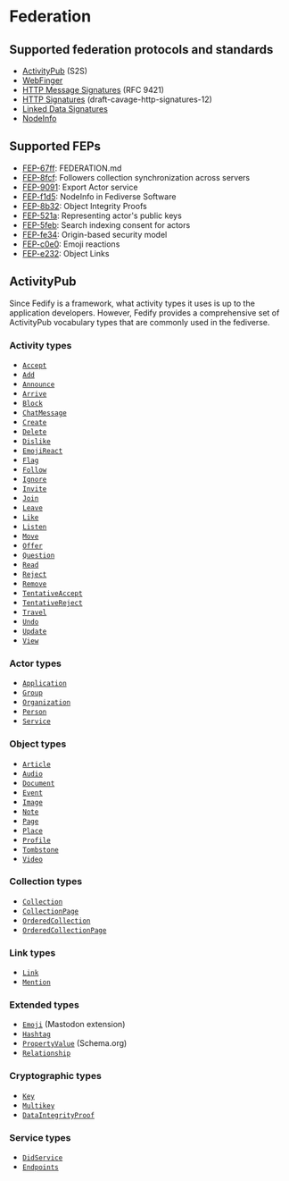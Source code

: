 <!-- deno-fmt-ignore-file -->

Federation
==========

Supported federation protocols and standards
--------------------------------------------

 -  [ActivityPub] (S2S)
 -  [WebFinger]
 -  [HTTP Message Signatures] (RFC 9421)
 -  [HTTP Signatures] (draft-cavage-http-signatures-12)
 -  [Linked Data Signatures]
 -  [NodeInfo]

[ActivityPub]: https://www.w3.org/TR/activitypub/
[WebFinger]: https://datatracker.ietf.org/doc/html/rfc7033
[HTTP Message Signatures]: https://www.rfc-editor.org/rfc/rfc9421
[HTTP Signatures]: https://datatracker.ietf.org/doc/html/draft-cavage-http-signatures-12
[Linked Data Signatures]: https://web.archive.org/web/20170923124140/https://w3c-dvcg.github.io/ld-signatures/
[NodeInfo]: https://nodeinfo.diaspora.software/


Supported FEPs
--------------

 -  [FEP-67ff][]: FEDERATION.md
 -  [FEP-8fcf][]: Followers collection synchronization across servers
 -  [FEP-9091][]: Export Actor service
 -  [FEP-f1d5][]: NodeInfo in Fediverse Software
 -  [FEP-8b32][]: Object Integrity Proofs
 -  [FEP-521a][]: Representing actor's public keys
 -  [FEP-5feb][]: Search indexing consent for actors
 -  [FEP-fe34][]: Origin-based security model
 -  [FEP-c0e0][]: Emoji reactions
 -  [FEP-e232][]: Object Links

[FEP-67ff]: https://w3id.org/fep/67ff
[FEP-8fcf]: https://w3id.org/fep/8fcf
[FEP-9091]: https://w3id.org/fep/9091
[FEP-f1d5]: https://w3id.org/fep/f1d5
[FEP-8b32]: https://w3id.org/fep/8b32
[FEP-521a]: https://w3id.org/fep/521a
[FEP-5feb]: https://w3id.org/fep/5feb
[FEP-fe34]: https://w3id.org/fep/fe34
[FEP-c0e0]: https://w3id.org/fep/c0e0
[FEP-e232]: https://w3id.org/fep/e232


ActivityPub
-----------

Since Fedify is a framework, what activity types it uses is up to
the application developers.  However, Fedify provides a comprehensive
set of ActivityPub vocabulary types that are commonly used in the
fediverse.

### Activity types

 -  [`Accept`](https://jsr.io/@fedify/fedify/doc/vocab/~/Accept)
 -  [`Add`](https://jsr.io/@fedify/fedify/doc/vocab/~/Add)
 -  [`Announce`](https://jsr.io/@fedify/fedify/doc/vocab/~/Announce)
 -  [`Arrive`](https://jsr.io/@fedify/fedify/doc/vocab/~/Arrive)
 -  [`Block`](https://jsr.io/@fedify/fedify/doc/vocab/~/Block)
 -  [`ChatMessage`](https://jsr.io/@fedify/fedify/doc/vocab/~/ChatMessage)
 -  [`Create`](https://jsr.io/@fedify/fedify/doc/vocab/~/Create)
 -  [`Delete`](https://jsr.io/@fedify/fedify/doc/vocab/~/Delete)
 -  [`Dislike`](https://jsr.io/@fedify/fedify/doc/vocab/~/Dislike)
 -  [`EmojiReact`](https://jsr.io/@fedify/fedify/doc/vocab/~/EmojiReact)
 -  [`Flag`](https://jsr.io/@fedify/fedify/doc/vocab/~/Flag)
 -  [`Follow`](https://jsr.io/@fedify/fedify/doc/vocab/~/Follow)
 -  [`Ignore`](https://jsr.io/@fedify/fedify/doc/vocab/~/Ignore)
 -  [`Invite`](https://jsr.io/@fedify/fedify/doc/vocab/~/Invite)
 -  [`Join`](https://jsr.io/@fedify/fedify/doc/vocab/~/Join)
 -  [`Leave`](https://jsr.io/@fedify/fedify/doc/vocab/~/Leave)
 -  [`Like`](https://jsr.io/@fedify/fedify/doc/vocab/~/Like)
 -  [`Listen`](https://jsr.io/@fedify/fedify/doc/vocab/~/Listen)
 -  [`Move`](https://jsr.io/@fedify/fedify/doc/vocab/~/Move)
 -  [`Offer`](https://jsr.io/@fedify/fedify/doc/vocab/~/Offer)
 -  [`Question`](https://jsr.io/@fedify/fedify/doc/vocab/~/Question)
 -  [`Read`](https://jsr.io/@fedify/fedify/doc/vocab/~/Read)
 -  [`Reject`](https://jsr.io/@fedify/fedify/doc/vocab/~/Reject)
 -  [`Remove`](https://jsr.io/@fedify/fedify/doc/vocab/~/Remove)
 -  [`TentativeAccept`](https://jsr.io/@fedify/fedify/doc/vocab/~/TentativeAccept)
 -  [`TentativeReject`](https://jsr.io/@fedify/fedify/doc/vocab/~/TentativeReject)
 -  [`Travel`](https://jsr.io/@fedify/fedify/doc/vocab/~/Travel)
 -  [`Undo`](https://jsr.io/@fedify/fedify/doc/vocab/~/Undo)
 -  [`Update`](https://jsr.io/@fedify/fedify/doc/vocab/~/Update)
 -  [`View`](https://jsr.io/@fedify/fedify/doc/vocab/~/View)

### Actor types

 -  [`Application`](https://jsr.io/@fedify/fedify/doc/vocab/~/Application)
 -  [`Group`](https://jsr.io/@fedify/fedify/doc/vocab/~/Group)
 -  [`Organization`](https://jsr.io/@fedify/fedify/doc/vocab/~/Organization)
 -  [`Person`](https://jsr.io/@fedify/fedify/doc/vocab/~/Person)
 -  [`Service`](https://jsr.io/@fedify/fedify/doc/vocab/~/Service)

### Object types

 -  [`Article`](https://jsr.io/@fedify/fedify/doc/vocab/~/Article)
 -  [`Audio`](https://jsr.io/@fedify/fedify/doc/vocab/~/Audio)
 -  [`Document`](https://jsr.io/@fedify/fedify/doc/vocab/~/Document)
 -  [`Event`](https://jsr.io/@fedify/fedify/doc/vocab/~/Event)
 -  [`Image`](https://jsr.io/@fedify/fedify/doc/vocab/~/Image)
 -  [`Note`](https://jsr.io/@fedify/fedify/doc/vocab/~/Note)
 -  [`Page`](https://jsr.io/@fedify/fedify/doc/vocab/~/Page)
 -  [`Place`](https://jsr.io/@fedify/fedify/doc/vocab/~/Place)
 -  [`Profile`](https://jsr.io/@fedify/fedify/doc/vocab/~/Profile)
 -  [`Tombstone`](https://jsr.io/@fedify/fedify/doc/vocab/~/Tombstone)
 -  [`Video`](https://jsr.io/@fedify/fedify/doc/vocab/~/Video)

### Collection types

 -  [`Collection`](https://jsr.io/@fedify/fedify/doc/vocab/~/Collection)
 -  [`CollectionPage`](https://jsr.io/@fedify/fedify/doc/vocab/~/CollectionPage)
 -  [`OrderedCollection`](https://jsr.io/@fedify/fedify/doc/vocab/~/OrderedCollection)
 -  [`OrderedCollectionPage`](https://jsr.io/@fedify/fedify/doc/vocab/~/OrderedCollectionPage)

### Link types

 -  [`Link`](https://jsr.io/@fedify/fedify/doc/vocab/~/Link)
 -  [`Mention`](https://jsr.io/@fedify/fedify/doc/vocab/~/Mention)

### Extended types

 -  [`Emoji`](https://jsr.io/@fedify/fedify/doc/vocab/~/Emoji) (Mastodon extension)
 -  [`Hashtag`](https://jsr.io/@fedify/fedify/doc/vocab/~/Hashtag)
 -  [`PropertyValue`](https://jsr.io/@fedify/fedify/doc/vocab/~/PropertyValue) (Schema.org)
 -  [`Relationship`](https://jsr.io/@fedify/fedify/doc/vocab/~/Relationship)

### Cryptographic types

 -  [`Key`](https://jsr.io/@fedify/fedify/doc/vocab/~/Key)
 -  [`Multikey`](https://jsr.io/@fedify/fedify/doc/vocab/~/Multikey)
 -  [`DataIntegrityProof`](https://jsr.io/@fedify/fedify/doc/vocab/~/DataIntegrityProof)

### Service types

 -  [`DidService`](https://jsr.io/@fedify/fedify/doc/vocab/~/DidService)
 -  [`Endpoints`](https://jsr.io/@fedify/fedify/doc/vocab/~/Endpoints)
